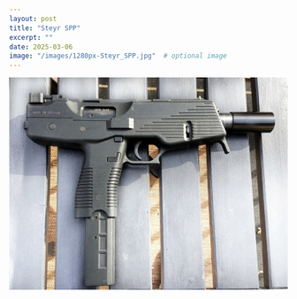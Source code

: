 ```yaml
---
layout: post
title: "Steyr SPP"
excerpt: ""
date: 2025-03-06
image: "/images/1280px-Steyr_SPP.jpg"  # optional image
---
```


<img src="/images/1280px-Steyr_SPP.jpg">
